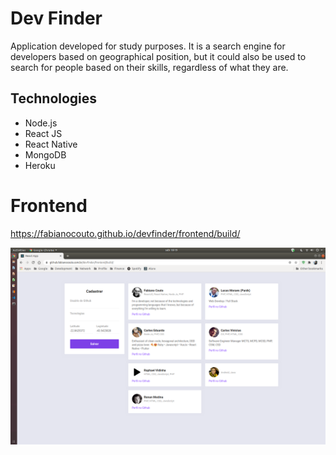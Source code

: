 # Dev Finder

Application developed for study purposes. It is a search engine for developers based on geographical position, but it could also be used to search for people based on their skills, regardless of what they are.

## Technologies

- Node.js
- React JS
- React Native
- MongoDB
- Heroku

# Frontend

https://fabianocouto.github.io/devfinder/frontend/build/

![Screenshot](frontend/screenshot.png)
